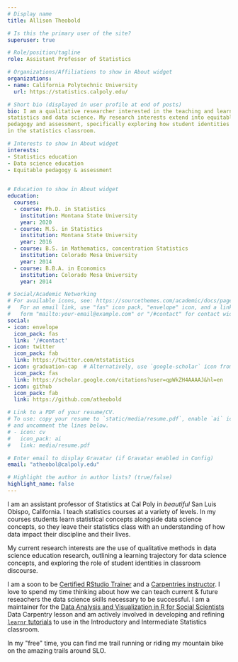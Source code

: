 ```yaml
---
# Display name
title: Allison Theobold

# Is this the primary user of the site?
superuser: true

# Role/position/tagline
role: Assistant Professor of Statistics

# Organizations/Affiliations to show in About widget
organizations:
- name: California Polytechnic University
  url: https://statistics.calpoly.edu/

# Short bio (displayed in user profile at end of posts)
bio: I am a qualitative researcher interested in the teaching and learning of
statistics and data science. My research interests extend into equitable
pedagogy and assessment, specifically exploring how student identities manifest
in the statistics classroom. 

# Interests to show in About widget
interests:
- Statistics education
- Data science education
- Equitable pedagogy & assessment 
 

# Education to show in About widget
education:
  courses:
  - course: Ph.D. in Statistics
    institution: Montana State University
    year: 2020
  - course: M.S. in Statistics 
    institution: Montana State University
    year: 2016
  - course: B.S. in Mathematics, concentration Statistics
    institution: Colorado Mesa University
    year: 2014
  - course: B.B.A. in Economics
    institution: Colorado Mesa University
    year: 2014

# Social/Academic Networking
# For available icons, see: https://sourcethemes.com/academic/docs/page-builder/#icons
#   For an email link, use "fas" icon pack, "envelope" icon, and a link in the
#   form "mailto:your-email@example.com" or "/#contact" for contact widget.
social:
- icon: envelope
  icon_pack: fas
  link: '/#contact'
- icon: twitter
  icon_pack: fab
  link: https://twitter.com/mtstatistics
- icon: graduation-cap  # Alternatively, use `google-scholar` icon from `ai` icon pack
  icon_pack: fas
  link: https://scholar.google.com/citations?user=qpWkZH4AAAAJ&hl=en
- icon: github
  icon_pack: fab
  link: https://github.com/atheobold

# Link to a PDF of your resume/CV.
# To use: copy your resume to `static/media/resume.pdf`, enable `ai` icons in `params.toml`, 
# and uncomment the lines below.
# - icon: cv
#   icon_pack: ai
#   link: media/resume.pdf

# Enter email to display Gravatar (if Gravatar enabled in Config)
email: "atheobol@calpoly.edu"

# Highlight the author in author lists? (true/false)
highlight_name: false
---
```


I am an assistant professor of Statistics at Cal Poly in *beautiful* San Luis 
Obispo, California. I teach statistics courses at a variety of levels. In my 
courses students learn statistical concepts alongside data science concepts, so 
they leave their statistics class with an understanding of how data 
impact their discipline and their lives.  

My current research interests are the use of qualitative methods in data science 
education research, outlining a learning trajectory for data science concepts, 
and exploring the role of student identities in classroom discourse. 

I am a soon to be [Certified RStudio Trainer](https://education.rstudio.com/trainers/) and a [Carpentries instructor](https://carpentries.org/instructors/). I love to
spend my time thinking about how we can teach current & future reseachers the
data science skills necessary to be successful. I am a maintainer for the 
[Data Analysis and Visualization in R for Social Scientists](https://datacarpentry.org/r-socialsci/) Data Carpentry lesson and am
actively involved in developing and refining [`learnr` tutorials](https://openintrostat.github.io/ims-tutorials/) to use in the
Introductory and Intermediate Statistics classroom. 

In my "free" time, you can find me trail running or riding my mountain bike on
the amazing trails around SLO. 

